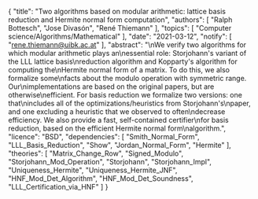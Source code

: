 {
    "title": "Two algorithms based on modular arithmetic: lattice basis reduction and Hermite normal form computation",
    "authors": [
        "Ralph Bottesch",
        "Jose Divasón",
        "René Thiemann"
    ],
    "topics": [
        "Computer science/Algorithms/Mathematical"
    ],
    "date": "2021-03-12",
    "notify": [
        "rene.thiemann@uibk.ac.at"
    ],
    "abstract": "\nWe verify two algorithms for which modular arithmetic plays an\nessential role: Storjohann's variant of the LLL lattice basis\nreduction algorithm and Kopparty's algorithm for computing the\nHermite normal form of a matrix. To do this, we also formalize some\nfacts about the modulo operation with symmetric range. Our\nimplementations are based on the original papers, but are otherwise\nefficient. For basis reduction we formalize two versions: one that\nincludes all of the optimizations/heuristics from Storjohann's\npaper, and one excluding a heuristic that we observed to often\ndecrease efficiency. We also provide a fast, self-contained certifier\nfor basis reduction, based on the efficient Hermite normal form\nalgorithm.",
    "licence": "BSD",
    "dependencies": [
        "Smith_Normal_Form",
        "LLL_Basis_Reduction",
        "Show",
        "Jordan_Normal_Form",
        "Hermite"
    ],
    "theories": [
        "Matrix_Change_Row",
        "Signed_Modulo",
        "Storjohann_Mod_Operation",
        "Storjohann",
        "Storjohann_Impl",
        "Uniqueness_Hermite",
        "Uniqueness_Hermite_JNF",
        "HNF_Mod_Det_Algorithm",
        "HNF_Mod_Det_Soundness",
        "LLL_Certification_via_HNF"
    ]
}
